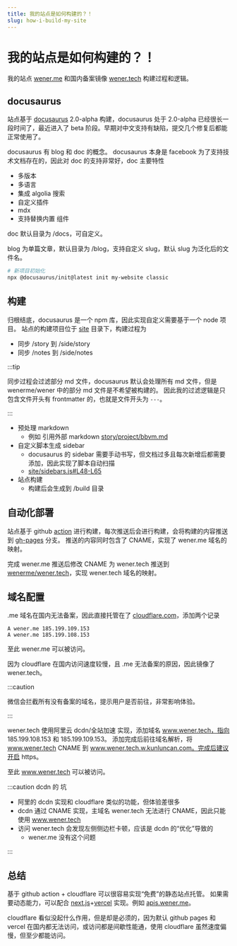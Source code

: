 ```yaml
---
title: 我的站点是如何构建的？！
slug: how-i-build-my-site
---
```


# 我的站点是如何构建的？！

我的站点 [wener.me](https://wener.me) 和国内备案镜像 [wener.tech](https://wener.tech) 构建过程和逻辑。

<!-- more -->

## docusaurus

站点基于 [docusaurus](https://docusaurus.io/) 2.0-alpha 构建，docusaurus 处于 2.0-alpha 已经很长一段时间了，最近进入了 beta 阶段。早期对中文支持有缺陷，提交几个修复后都能正常使用了。

docusaurus 有 blog 和 doc 的概念。
docusaurus 本身是 facebook 为了支持技术文档存在的，因此对 doc 的支持非常好，doc 主要特性

- 多版本
- 多语言
- 集成 algolia 搜索
- 自定义插件
- mdx
- 支持替换内置 组件

doc 默认目录为 /docs，可自定义。

blog 为单篇文章，默认目录为 /blog，支持自定义 slug，默认 slug 为泛化后的文件名。


```bash
# 新项目初始化
npx @docusaurus/init@latest init my-website classic
```

## 构建

归根结底，docusaurus 是一个 npm 库，因此实现自定义需要基于一个 node 项目。
站点的构建项目位于 [site](https://github.com/wenerme/wener/tree/master/site) 目录下，构建过程为

- 同步 /story 到 /side/story
- 同步 /notes 到 /side/notes

:::tip

同步过程会过滤部分 md 文件，docusaurus 默认会处理所有 md 文件，但是 wenerme/wener 中的部分 md 文件是不希望被构建的。
因此我的过滤逻辑是只包含文件开头有 frontmatter 的，也就是文件开头为 `---`。

:::

- 预处理 markdown
  - 例如 引用外部 markdown [story/project/bbvm.md](https://raw.githubusercontent.com/wenerme/wener/master/story/project/bbvm.md)
- 自定义脚本生成 sidebar
  - docusaurus 的 sidebar 需要手动书写，但文档过多且每次新增后都需要添加，因此实现了脚本自动扫描
  - [site/sidebars.js#L48-L65](https://github.com/wenerme/wener/blob/f34b8624b8cc55e539af282d275d4805650aee41/site/sidebars.js#L48-L65)
- 站点构建
  - 构建后会生成到 /build 目录

## 自动化部署

站点基于 github [action](https://github.com/wenerme/wener/blob/master/.github/workflows/build.yaml) 进行构建，每次推送后会进行构建，会将构建的内容推送到 [gh-pages](https://github.com/wenerme/wener/deployments) 分支。
推送的内容同时包含了 CNAME，实现了 wener.me 域名的映射。

完成 wener.me 推送后修改 CNAME 为 wener.tech 推送到 [wenerme/wener.tech](https://github.com/wenerme/wener.tech)，实现 wener.tech 域名的映射。

## 域名配置

.me 域名在国内无法备案，因此直接托管在了 [cloudflare.com](https://cloudflare.com)，添加两个记录

```
A wener.me 185.199.109.153
A wener.me 185.199.108.153
```

至此 wener.me 可以被访问。

因为 cloudflare 在国内访问速度较慢，且 .me 无法备案的原因，因此镜像了 wener.tech。

:::caution

微信会拦截所有没有备案的域名，提示用户是否前往，非常影响体验。

:::

wener.tech 使用阿里云 dcdn/全站加速 实现，添加域名 www.wener.tech，指向 185.199.108.153 和 185.199.109.153。
添加完成后前往域名解析，将 www.wener.tech CNAME 到 www.wener.tech.w.kunluncan.com。完成后建议开启 https。

至此 www.wener.tech 可以被访问。

:::caution dcdn 的 坑

- 阿里的 dcdn 实现和 cloudflare 类似的功能，但体验差很多
- dcdn 通过 CNAME 实现，主域名 wener.tech 无法进行 CNAME，因此只能使用 www.wener.tech
- 访问 wener.tech 会发现左侧侧边栏卡顿，应该是 dcdn 的“优化”导致的
  - wener.me 没有这个问题

:::

## 总结

基于 github action + cloudflare 可以很容易实现“免费”的静态站点托管。
如果需要动态能力，可以配合 [next.js](https://github.com/vercel/next.js)+[vercel](https://vercel.com/) 实现。例如 [apis.wener.me](https://apis.wener.me)。

cloudflare 看似没起什么作用，但是却是必须的，因为默认 github pages 和 vercel 在国内都无法访问，或访问都是间歇性能通，使用 cloudflare 虽然速度偏慢，但至少都能访问。
